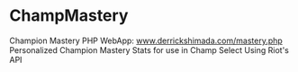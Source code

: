 # ChampMastery
Champion Mastery PHP WebApp: www.derrickshimada.com/mastery.php 
Personalized Champion Mastery Stats for use in Champ Select Using Riot's API
